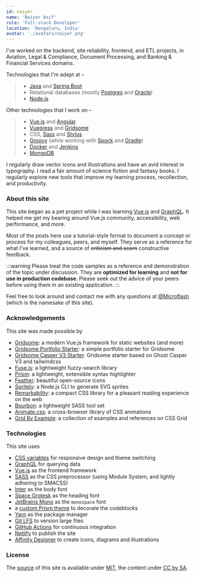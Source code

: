 ```yaml
---
id: naiyer
name: 'Naiyer Asif'
role: 'Full-stack Developer'
location: 'Bengaluru, India'
avatar: './avatars/naiyer.png'
---
```


I've worked on the backend, site reliability, frontend, and ETL projects, in Aviation, Legal &amp; Compliance, Document Processing, and Banking &amp; Financial Services domains.

Technologies that I'm adept at &ndash;
> - [Java](https://openjdk.java.net/) and [Spring Boot](https://spring.io/projects/spring-boot)
> - Relational databases (mostly [Postgres](https://www.postgresql.org/) and [Oracle](https://www.oracle.com/database/))
> - [Node.js](https://nodejs.org/en/)

Other technologies that I work on &ndash;
> - [Vue.js](https://vuejs.org/) and [Angular](https://angular.io/)
> - [Vuepress](https://vuepress.vuejs.org/) and [Gridsome](https://gridsome.org/)
> - CSS, [Sass](https://sass-lang.com/) and [Stylus](https://stylus-lang.com/)
> - [Groovy](https://groovy-lang.org/) (while working with [Spock](https://github.com/spockframework/spock) and [Gradle](https://gradle.org/))
> - [Docker](https://www.docker.com/) and [Jenkins](https://www.jenkins.io/)
> - [MongoDB](https://www.mongodb.com/)

I regularly draw vector icons and illustrations and have an avid interest in typography. I read a fair amount of science fiction and fantasy books. I regularly explore new tools that improve my learning process, recollection, and productivity.

### About this site

This site began as a pet project while I was learning [Vue.js](https://vuejs.org/) and [GraphQL](https://graphql.org/). It helped me get my bearing around Vue.js community, accessibility, web performance, and more.

Most of the posts here use a tutorial-style format to document a concept or process for my colleagues, peers, and myself. They serve as a reference for what I've learned, and a source of ~~criticism and scorn~~ constructive feedback.

:::warning
Please treat the code samples as a reference and demonstration of the topic under discussion. They are **optimized for learning** and **not for use in production codebase**. Please seek out the advice of your peers before using them in an existing application.
:::

Feel free to look around and contact me with any questions at [@Microflash](https://www.twitter.com/Microflash) (which is the namesake of this site).

### Acknowledgements

This site was made possible by

- [Gridsome](https://gridsome.org/): a modern Vue.js framework for static websites (and more)
- [Gridsome Portfolio Starter](https://github.com/drehimself/gridsome-portfolio-starter): a simple portfolio starter for Gridsome
- [Gridsome Casper V3 Starter](https://github.com/noxify/gridsome-starter-casper-v3): Gridsome starter based on Ghost Casper V3 and tailwindcss
- [Fuse.js](https://fusejs.io/): a lightweight fuzzy-search library
- [Prism](https://prismjs.com/): a lightweight, extensible syntax highlighter
- [Feather](https://feathericons.com/): beautiful open-source icons
- [Spritely](https://github.com/Microflash/spritely): a Node.js CLI to generate SVG sprites
- [Remarkability](https://remarkability.netlify.app): a compact CSS library for a pleasant reading experience on the web
- [Bourbon](https://www.bourbon.io/): a lightweight SASS tool set
- [Animate.css](https://github.com/daneden/animate.css): a cross-browser library of CSS animations
- [Grid By Example](https://gridbyexample.com/): a collection of examples and references on CSS Grid

### Technologies

This site uses

- [CSS variables](https://css-tricks.com/guides/css-custom-properties/) for responsive design and theme switching
- [GraphQL](https://graphql.org/) for querying data
- [Vue.js](https://vuejs.org/) as the frontend framework
- [SASS](https://sass-lang.com/) as the CSS preprocessor (using Module System, and lightly adhering to SMACSS)
- [Inter](https://rsms.me/inter/) as the body font
- [Space Grotesk](https://github.com/floriankarsten/space-grotesk) as the heading font
- [JetBrains Mono](https://github.com/JetBrains/JetBrainsMono) as the `monospace` font
- a [custom Prism theme](https://github.com/Microflash/site/blob/main/src/assets/styles/derived/_syntax.scss) to decorate the codeblocks
- [Yarn](https://github.com/yarnpkg/yarn) as the package manager
- [Git LFS](https://github.com/git-lfs/git-lfs) to version large files
- [GitHub Actions](https://github.com/features/actions) for continuous integration
- [Netlify](https://netlify.com/) to publish the site
- [Affinity Designer](https://affinity.serif.com/en-gb/designer/) to create icons, diagrams and illustrations

### License

The [source](https://github.com/Microflash/site) of this site is available under [MIT](https://github.com/Microflash/site/blob/main/LICENSE.md), the content under [CC by SA](https://creativecommons.org/licenses/by-sa/4.0/).
